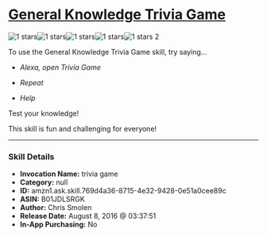 # [General Knowledge Trivia Game](http://alexa.amazon.com/#skills/amzn1.ask.skill.769d4a36-8715-4e32-9428-0e51a0cee89c)
![1 stars](../../images/ic_star_black_18dp_1x.png)![1 stars](../../images/ic_star_border_black_18dp_1x.png)![1 stars](../../images/ic_star_border_black_18dp_1x.png)![1 stars](../../images/ic_star_border_black_18dp_1x.png)![1 stars](../../images/ic_star_border_black_18dp_1x.png) 2

To use the General Knowledge Trivia Game skill, try saying...

* *Alexa, open Trivia Game*

* *Repeat*

* *Help*

Test your knowledge!

This skill is fun and challenging for everyone!

***

### Skill Details

* **Invocation Name:** trivia game
* **Category:** null
* **ID:** amzn1.ask.skill.769d4a36-8715-4e32-9428-0e51a0cee89c
* **ASIN:** B01JDLSRGK
* **Author:** Chris Smolen
* **Release Date:** August 8, 2016 @ 03:37:51
* **In-App Purchasing:** No
